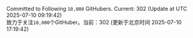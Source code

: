 Committed to Following `10,000` GitHubers. Current: <!-- FOLLOWING_COUNT -->302<!-- FOLLOWING_COUNT --> (Update at UTC <!-- LAST_UPDATED -->2025-07-10 09:19:42<!-- LAST_UPDATED -->)<br>
致力于关注`10,000`个GitHuber。当前：<!-- FOLLOWING_COUNT -->302<!-- FOLLOWING_COUNT --> (更新于北京时间 <!-- LAST_UPDATED_CST -->2025-07-10 17:19:42<!-- LAST_UPDATED_CST -->)
